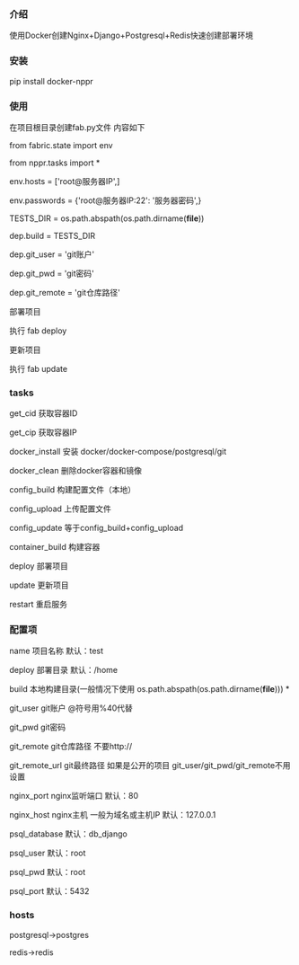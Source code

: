 ### 介绍
使用Docker创建Nginx+Django+Postgresql+Redis快速创建部署环境 

### 安装
pip install docker-nppr


### 使用
在项目根目录创建fab.py文件 内容如下

from fabric.state import env

from nppr.tasks import *

env.hosts = ['root@服务器IP',]

env.passwords = {'root@服务器IP:22': '服务器密码',}

TESTS_DIR = os.path.abspath(os.path.dirname(__file__))

dep.build = TESTS_DIR

dep.git_user = 'git账户'

dep.git_pwd = 'git密码'

dep.git_remote = 'git仓库路径'

部署项目

执行 fab deploy

更新项目

执行 fab update


### tasks
get_cid 获取容器ID

get_cip 获取容器IP

docker_install 安装 docker/docker-compose/postgresql/git

docker_clean 删除docker容器和镜像

config_build 构建配置文件（本地）

config_upload 上传配置文件

config_update 等于config_build+config_upload

container_build 构建容器

deploy 部署项目

update 更新项目

restart 重启服务

### 配置项
name 项目名称 默认：test

deploy 部署目录 默认：/home

build 本地构建目录(一般情况下使用 os.path.abspath(os.path.dirname(__file__))) *

git_user git账户 @符号用%40代替

git_pwd git密码

git_remote git仓库路径 不要http://

git_remote_url git最终路径 如果是公开的项目 git_user/git_pwd/git_remote不用设置

nginx_port nginx监听端口 默认：80

nginx_host nginx主机 一般为域名或主机IP 默认：127.0.0.1

psql_database 默认：db_django

psql_user 默认：root

psql_pwd 默认：root

psql_port 默认：5432

### hosts
postgresql->postgres

redis->redis